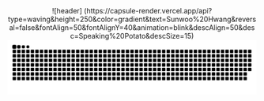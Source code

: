 <div align = center>
![header] (https://capsule-render.vercel.app/api?type=waving&height=250&color=gradient&text=Sunwoo%20Hwang&reversal=false&fontAlign=50&fontAlignY=40&animation=blink&descAlign=50&desc=Speaking%20Potato&descSize=15)
</div>


<picture align = center>
  <source media="(prefers-color-scheme: dark)" srcset="https://raw.githubusercontent.com/platane/platane/output/github-contribution-grid-snake-dark.svg">
  <source media="(prefers-color-scheme: light)" srcset="https://raw.githubusercontent.com/platane/platane/output/github-contribution-grid-snake.svg">
  <img alt="github contribution grid snake animation" src="https://raw.githubusercontent.com/platane/platane/output/github-contribution-grid-snake.svg">
</picture>
